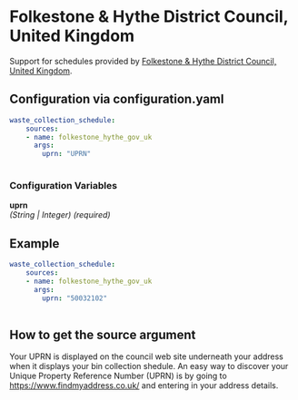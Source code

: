 # Folkestone & Hythe District Council, United Kingdom

Support for schedules provided by [Folkestone & Hythe District Council, United Kingdom](https://www.folkestone-hythe.gov.uk/recycling-waste-bins).

## Configuration via configuration.yaml

```yaml
waste_collection_schedule:
    sources:
    - name: folkestone_hythe_gov_uk
      args:
        uprn: "UPRN"
        
```

### Configuration Variables

**uprn**  
*(String | Integer) (required)*


## Example

```yaml
waste_collection_schedule:
    sources:
    - name: folkestone_hythe_gov_uk
      args:
        uprn: "50032102"
        
```

## How to get the source argument

Your UPRN is displayed on the council web site underneath your address when it displays your bin collection shedule.
An easy way to discover your Unique Property Reference Number (UPRN) is by going to <https://www.findmyaddress.co.uk/> and entering in your address details.
